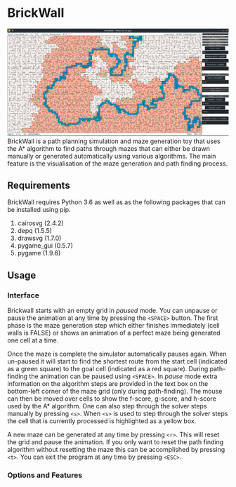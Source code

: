 # BrickWall
![BrickWall screenshot](img/BrickWall.png)
BrickWall is a path planning simulation  and maze generation toy that uses the  A* algorithm to find paths through mazes 
that can either be drawn manually or generated automatically using various algorithms. The main feature is the 
visualisation of the maze generation and path finding process.
## Requirements 
BrickWall requires Python 3.6 as well as as the following packages that can be installed using pip.
1. cairosvg (2.4.2)  
2. depq (1.5.5) 
3. drawsvg (1.7.0) 
4. pygame_gui (0.5.7) 
5. pygame (1.9.6)
## Usage
### Interface
Brickwall starts with an empty grid in *paused* mode. You can unpause or pause the animation at any time by pressing 
the `<SPACE>` button. The first phase is the maze generation step which either finishes immediately (cell walls is FALSE)
or shows an animation of a perfect maze being generated one cell at a time. 
 
Once the maze is complete the simulator automatically pauses again. When un-paused it will start to find the shortest 
route from the start cell (indicated as a green square) to the goal cell (indicated as a red square). During path-finding
 the animation can be paused using `<SPACE>`. In *pause* mode extra information on the algorithm steps are provided in 
 the text box on the bottom-left corner of the maze grid (only during path-finding). The mouse can then be moved over 
 cells to show the f-score, g-score, and h-score used by the A* algorithm. One can also step through the solver steps
 manually by pressing `<s>`. When `<s>` is used to step through the solver steps the cell that is currently processed 
 is highlighted as a yellow box.
 
A new maze can be generated at any time by pressing `<r>`. This will reset the grid and pause the animation. If you 
only want to reset the path finding algorithm without resetting the maze this can be accomplished by pressing `<t>`. 
You can exit the program at any time by pressing `<ESC>`.
### Options and Features     
